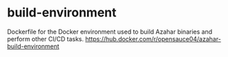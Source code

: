 # build-environment
Dockerfile for the Docker environment used to build Azahar binaries and perform other CI/CD tasks.
https://hub.docker.com/r/opensauce04/azahar-build-environment
